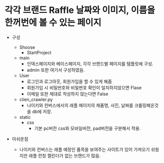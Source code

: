 # 각각 브랜드 Raffle 날짜와 이미지, 이름을 한꺼번에 볼 수 있는 페이지

- 구성
  - Shoose
    - StartProject
  - main
    - 인덱스페이지와 베이스페이지, 각각 브랜드별 페이지를 템플릿에 구성.
    - admin 또한 여기서 구성하였음.
  - User
    - 로그인과 로그아웃, 회원가입을 할 수 있게 해줌
    - 회원가입 시 비밀번호와 비밀번호 확인이 일치하지않으면 Flase
    - 이메일 또한 제대로 작성하지 않는다면 False
  - clien_crawler.py
    - 나이키와 컨버스에서의 래플 페이지의 제품명, 사진, 날짜를 크롤링해온것을 db에 저장.
  - static
    - css
      - 기본 pc버전 css와 모바일버전, pad버전을 구분해서 적용.

- 아쉬운점
    - 나이키와 컨버스는 래플 예정인 품목을 보여주는 사이트가 있어 가져오기 쉬웠지만 래플 런칭 캘린더가 없는 브랜드가 많음.
